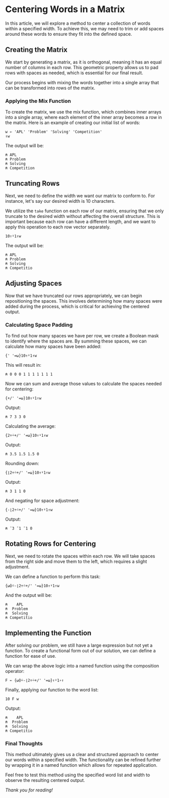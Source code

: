 # Centering Words in a Matrix

In this article, we will explore a method to center a collection of words within a specified width. To achieve this, we may need to trim or add spaces around these words to ensure they fit into the defined space.

## Creating the Matrix

We start by generating a matrix, as it is orthogonal, meaning it has an equal number of columns in each row. This geometric property allows us to pad rows with spaces as needed, which is essential for our final result. 

Our process begins with mixing the words together into a single array that can be transformed into rows of the matrix.

### Applying the Mix Function

To create the matrix, we use the mix function, which combines inner arrays into a single array, where each element of the inner array becomes a row in the matrix. Here is an example of creating our initial list of words:

```apl
w ← 'APL' 'Problem' 'Solving' 'Competition'
↑w
```
The output will be:
```
⍝ APL        
⍝ Problem    
⍝ Solving    
⍝ Competition
```

## Truncating Rows

Next, we need to define the width we want our matrix to conform to. For instance, let's say our desired width is 10 characters. 

We utilize the `take` function on each row of our matrix, ensuring that we only truncate to the desired width without affecting the overall structure. This is important because each row can have a different length, and we want to apply this operation to each row vector separately.

```apl
10↑⍤1↑w
```
The output will be:
```
⍝ APL       
⍝ Problem   
⍝ Solving   
⍝ Competitio
```

## Adjusting Spaces

Now that we have truncated our rows appropriately, we can begin repositioning the spaces. This involves determining how many spaces were added during the process, which is critical for achieving the centered output.

### Calculating Space Padding

To find out how many spaces we have per row, we create a Boolean mask to identify where the spaces are. By summing these spaces, we can calculate how many spaces have been added:

```apl
{' '=⍵}10↑⍤1↑w
```
This will result in:
```
⍝ 0 0 0 1 1 1 1 1 1 1
```

Now we can sum and average those values to calculate the spaces needed for centering:

```apl
{+/' '=⍵}10↑⍤1↑w
```
Output:
```
⍝ 7 3 3 0
```

Calculating the average:
```apl
{2÷⍨+/' '=⍵}10↑⍤1↑w
```
Output:
```
⍝ 3.5 1.5 1.5 0
```

Rounding down:
```apl
{⌊2÷⍨+/' '=⍵}10↑⍤1↑w
```
Output:
```
⍝ 3 1 1 0
```

And negating for space adjustment:
```apl
{-⌊2÷⍨+/' '=⍵}10↑⍤1↑w
```
Output:
```
⍝ ¯3 ¯1 ¯1 0
```

## Rotating Rows for Centering

Next, we need to rotate the spaces within each row. We will take spaces from the right side and move them to the left, which requires a slight adjustment.

We can define a function to perform this task:
```apl
{⍵⌽⍨-⌊2÷⍨+/' '=⍵}10↑⍤1↑w
```
And the output will be:
```
⍝    APL    
⍝  Problem  
⍝  Solving  
⍝ Competitio
```

## Implementing the Function

After solving our problem, we still have a large expression but not yet a function. To create a functional form out of our solution, we can define a function for ease of use.

We can wrap the above logic into a named function using the composition operator:
```apl
F ← {⍵⌽⍨-⌊2÷⍨+/' '=⍵}↑⍤1∘↑
```
Finally, applying our function to the word list:
```apl
10 F w
```
Output:
```
⍝    APL    
⍝  Problem  
⍝  Solving  
⍝ Competitio
```

### Final Thoughts

This method ultimately gives us a clear and structured approach to center our words within a specified width. The functionality can be refined further by wrapping it in a named function which allows for repeated application.

Feel free to test this method using the specified word list and width to observe the resulting centered output.

*Thank you for reading!*